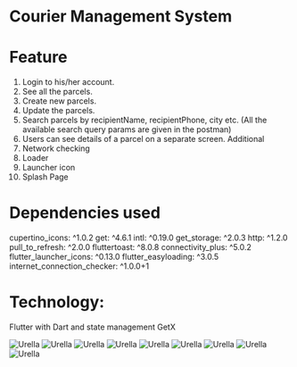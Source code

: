 
# Courier Management System
# Feature

1. Login to his/her account.
2. See all the parcels.
3. Create new parcels.
4. Update the parcels.
5. Search parcels by recipientName, recipientPhone, city etc. (All the available
   search query params are given in the postman)
6. Users can see details of a parcel on a separate screen.
Additional
7. Network checking
8. Loader
9. Launcher icon
10. Splash Page

# Dependencies used
cupertino_icons: ^1.0.2
get: ^4.6.1
intl: ^0.19.0
get_storage: ^2.0.3
http: ^1.2.0
pull_to_refresh: ^2.0.0
fluttertoast: ^8.0.8
connectivity_plus: ^5.0.2
flutter_launcher_icons: ^0.13.0
flutter_easyloading: ^3.0.5
internet_connection_checker: ^1.0.0+1

# Technology:
Flutter with Dart and state management GetX

![Urella](assets/images/Screenshot_20240312_122004.png)
![Urella](assets/images/Screenshot_20240312_122021.png)
![Urella](assets/images/Screenshot_20240312_122057.png)
![Urella](assets/images/Screenshot_20240312_122146.png)
![Urella](assets/images/Screenshot_20240312_122215.png)
![Urella](assets/images/Screenshot_20240312_122820.png)
![Urella](assets/images/Screenshot_20240312_123118.png)
![Urella](assets/images/Screenshot_20240312_123257.png)
![Urella](assets/images/Screenshot_20240312_123303.png)

